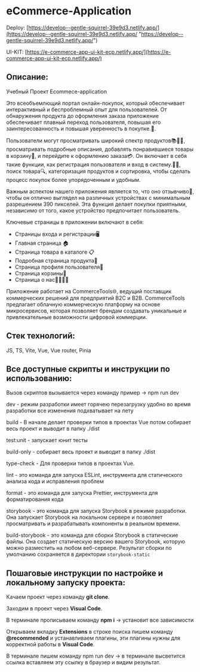 # eCommerce-Application

Deploy: [https://develop--gentle-squirrel-39e9d3.netlify.app/](https://develop--gentle-squirrel-39e9d3.netlify.app/ "https://develop--gentle-squirrel-39e9d3.netlify.app/")

UI-KIT: [https://e-commerce-app-ui-kit-ecp.netlify.app/](https://e-commerce-app-ui-kit-ecp.netlify.app/)

## Описание:

Учебный Проект Ecommece-application

Это всеобъемлющий портал онлайн-покупок, который обеспечивает интерактивный и беспроблемный опыт для пользователей. От обнаружения продукта до оформления заказа приложение обеспечивает плавный переход пользователя, повышая его заинтересованность и повышая уверенность в покупке.🚀.

Пользователи могут просматривать широкий спектр продуктов📚👗👟, просматривать подробные описания, добавлять понравившиеся товары в корзину🛒, и перейдите к оформлению заказа💳. Он включает в себя такие функции, как регистрация пользователя и вход в систему.📝🔐, поиск товара🔍, категоризация продуктов и сортировка, чтобы сделать процесс покупок более упорядоченным и удобным.

Важным аспектом нашего приложения является то, что оно отзывчиво📲, чтобы он отлично выглядел на различных устройствах с минимальным разрешением 390 пикселей. Эта функция делает покупки приятными, независимо от того, какое устройство предпочитает пользователь.

Ключевые страницы в приложении включают в себя:

* Страницы входа и регистрации🖥️
* Главная страница 🏠
* Страница товара в каталоге 📋
* Подробная страница продукта🔎
* Страница профиля пользователя👤
* Страница корзины🛒
* Страница о нас🙋‍♂️🙋‍♀️

Приложение работает на CommerceTools🌐, ведущий поставщик коммерческих решений для предприятий B2C и B2B. CommerceTools предлагает облачную коммерческую платформу на основе микросервисов, которая позволяет брендам создавать уникальные и привлекательные возможности цифровой коммерции.

## Стек технологий:

JS, TS, Vite, Vue, Vue router, Pinia

## Все доступные скрипты и инструкции по использованию:

Вызов скриптов вызывается через команду пример -> npm run dev

dev - режим разработки имеет горячею перезагрузку удобно во время разработки все изменения подхватывает на лету

build - В начале делает проверки типов в проектах Vue потом собирает весь проект и выводит в папку ./dist

test:unit - запускает юнит тесты

build-only - собирает весь проект и выводит в папку ./dist

type-check - Для проверки типов в проектах Vue.

lint - это команда для запуска ESLint, инструмента для статического анализа кода и исправления проблем

format - это команда для запуска Prettier, инструмента для форматирования кода

storybook - это команда для запуска Storybook в режиме разработки. Она запускает Storybook на локальном сервере и позволяет просматривать и разрабатывать компоненты в реальном времени.

build-storybook - это команда для сборки Storybook в статические файлы. Она создает статическую версию вашего Storybook, которую можно разместить на любом веб-сервере. Результат сборки по умолчанию сохраняется в директории `storybook-static`

## Пошаговые инструкции по настройке и локальному запуску проекта:

Качаем проект через команду **git clone**.

Заходим в проект через **Visual Code**.

В терминале прописываем команду **npm i** -> установит все зависимости

Открываем вкладку **Extensions** в строке поиска пишем команду **@recommended** и устанавливаем плагины, эти плагины нужны для корректной работы в **Visual Code**.

В терминале пишем команду npm run dev -> в терминале высветится ссылка вставляем эту ссылку в браузер и видим результат.

